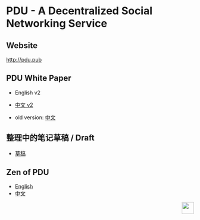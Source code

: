 # PDU - A Decentralized Social Networking Service

## Website
http://pdu.pub

## PDU White Paper
- English v2
- [中文 v2](docs/zh/WhitePaperV2.md) 

- old version: [中文](docs/zh/WhitePaperV1.md)

## 整理中的笔记草稿 / Draft
- [草稿](docs/zh/Draft.md)

## Zen of PDU
- [English](docs/en/Zen.md)
- [中文](docs/zh/Zen.md) 





<a href="https://pdu.pub"><img height="32" align="right" src="https://pdu.pub/assets/img/logo.png"></a>

